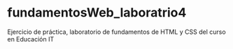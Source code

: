 # fundamentosWeb_laboratrio4
Ejercicio de práctica, laboratorio de fundamentos de HTML y CSS del curso en Educación IT
